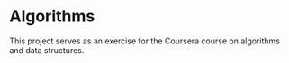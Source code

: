 # Algorithms
This project serves as an exercise for the Coursera course on algorithms and data structures.
